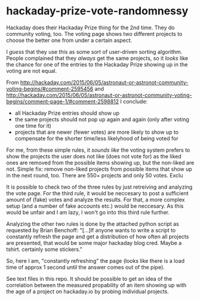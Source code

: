 # hackaday-prize-vote-randomnessy

Hackaday does their Hackaday Prize thing for the 2nd time. They do community voting, too. The voting page shows two different projects to choose the better one from under a certain aspect.

I *guess* that they use this as some sort of user-driven sorting algorithm. People complained that they *always* get the same projects, so it *looks* like the chance for one of the entries to the Hackaday Prize showing up in the voting are not equal.

From http://hackaday.com/2015/06/05/astronaut-or-astronot-community-voting-begins/#comment-2595456 and http://hackaday.com/2015/06/05/astronaut-or-astronot-community-voting-begins/comment-page-1/#comment-2598812 I conclude:

+ all Hackaday Prize entries should show up
+ the same projects should not pop up again and again (only after voting one time for it)
+ projects that are newer (fewer votes) are more likely to show up to compensate for the shorter time/less likelyhood of being voted for

For me, from these simple rules, it *sounds like* the voting system prefers to show the projects the user does not like (does not vote for) as the liked ones are removed from the possible items showing up, but the non-liked are not. Simple fix: remove non-liked projects from possible items that show up in the next round, too. There are 550+ projects and only 50 votes. Exclu

It is possible to check two of the three rules by just retreiving and analyzing the vote page. For the third rule, it would be neccesary to post a sufficient amount of (fake) votes and analyze the results. For that, a more complex setup (and a number of fake accounts etc.) would be neccesary. As this would be unfair and I am lazy, I won't go into this third rule further.



Analyzing the other two rules is done by the attached python script as requested by Brian Benchoff:
"[...]If anyone wants to write a script to constantly refresh the page and get a distribution of how often all projects are presented, that would be some major hackaday blog cred. Maybe a tshirt. certainly some stickers."

So, here I am, "constantly refreshing" the page (looks like there is a load time of approx 1 second until the answer comes out of the pipe).

See text files in this repo. It should be possible to get an idea of the correlation between the measured propability of an item showing up with the age of a project on hackaday.io by probing individual projects.
